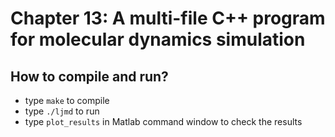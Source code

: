 # Chapter 13: A multi-file C++ program for molecular dynamics simulation

## How to compile and run?
  * type `make` to compile
  * type `./ljmd` to run
  * type `plot_results` in Matlab command window to check the results
